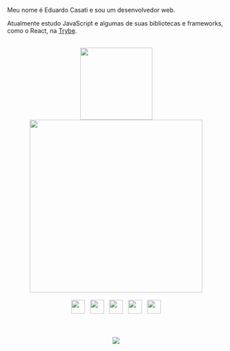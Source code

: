 Meu nome é Eduardo Casati e sou um desenvolvedor web.

Atualmente estudo JavaScript e algumas de suas bibliotecas e frameworks, como o React, na [Trybe](https://www.betrybe.com/).
<br>
<br>
<div align="center">
<img src="https://github-readme-stats.vercel.app/api/top-langs/?username=eduardocasati&layout=compact&theme=transparent" height="167">
<img src="https://github-readme-stats.vercel.app/api?username=eduardocasati&count_private=true&show_icons=true&theme=transparent" width="400">
</div>
</br>
<div align="center">
<img width="32" src="https://cdn.jsdelivr.net/gh/devicons/devicon/icons/git/git-original.svg" />
&nbsp;
<img width="32" src="https://cdn.jsdelivr.net/gh/devicons/devicon/icons/html5/html5-original.svg" />
&nbsp;
<img width="32" src="https://cdn.jsdelivr.net/gh/devicons/devicon/icons/css3/css3-original.svg" />
&nbsp;
<img width="32" src="https://cdn.jsdelivr.net/gh/devicons/devicon/icons/javascript/javascript-original.svg" />
&nbsp;
<img width="32" src="https://cdn.jsdelivr.net/gh/devicons/devicon/icons/react/react-original.svg" />
</div>
<br>
<br>
<br>
<div align="center">
<img src="https://img.shields.io/badge/LinkedIn-0077B5?style=for-the-badge&logo=linkedin&logoColor=white">
</div>
